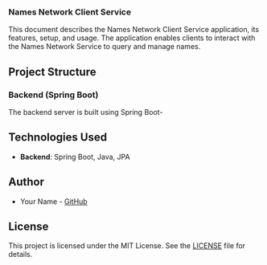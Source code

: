### Names Network Client Service

This document describes the Names Network Client Service application, its features, setup, and usage. The application enables clients to interact with the Names Network Service to query and manage names.

## Project Structure

### Backend (Spring Boot)

The backend server is built using Spring Boot-

## Technologies Used

- **Backend**: Spring Boot, Java, JPA

## Author

- Your Name - [GitHub](https://github.com/https://github.com/JohannBulls/SparkWebApp)

## License

This project is licensed under the MIT License. See the [LICENSE](LICENSE.txt) file for details.